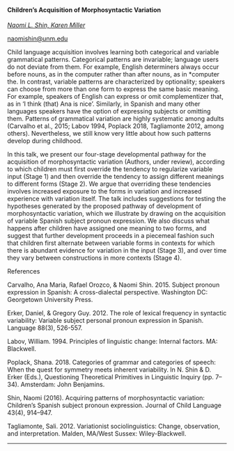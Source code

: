 #### Children’s Acquisition of Morphosyntactic Variation

[*Naomi L. Shin, Karen Miller*](./authors.md)

naomishin@unm.edu

Child language acquisition involves learning both categorical and variable grammatical patterns. Categorical patterns are invariable; language users do not deviate from them. For example, English determiners always occur before nouns, as in the computer rather than after nouns, as in *computer the. In contrast, variable patterns are characterized by optionality; speakers can choose from more than one form to express the same basic meaning. For example, speakers of English can express or omit complementizer that, as in ‘I think (that) Ana is nice’. Similarly, in Spanish and many other languages speakers have the option of expressing subjects or omitting them. Patterns of grammatical variation are highly systematic among adults (Carvalho et al., 2015; Labov 1994, Poplack 2018, Tagliamonte 2012, among others). Nevertheless, we still know very little about how such patterns develop during childhood. 



In this talk, we present our four-stage developmental pathway for the acquisition of morphosyntactic variation (Authors, under review), according to which children must first override the tendency to regularize variable input (Stage 1) and then override the tendency to assign different meanings to different forms (Stage 2). We argue that overriding these tendencies involves increased exposure to the forms in variation and increased experience with variation itself. The talk includes suggestions for testing the hypotheses generated by the proposed pathway of development of morphosyntactic variation, which we illustrate by drawing on the acquisition of variable Spanish subject pronoun expression. We also discuss what happens after children have assigned one meaning to two forms, and suggest that further development proceeds in a piecemeal fashion such that children first alternate between variable forms in contexts for which there is abundant evidence for variation in the input (Stage 3), and over time they vary between constructions in more contexts (Stage 4).



References

Carvalho, Ana Maria, Rafael Orozco, & Naomi Shin. 2015. Subject pronoun expression in Spanish: A cross-dialectal perspective. Washington DC: Georgetown University Press.



Erker, Daniel, & Gregory Guy. 2012. The role of lexical frequency in syntactic variability: Variable subject personal pronoun expression in Spanish. Language 88(3), 526-557.



Labov, William. 1994. Principles of linguistic change: Internal factors. MA: Blackwell.



Poplack, Shana. 2018. Categories of grammar and categories of speech: When the quest for symmetry meets inherent variability. In N. Shin & D. Erker (Eds.), Questioning Theoretical Primitives in Linguistic Inquiry (pp. 7–34). Amsterdam: John Benjamins.



Shin, Naomi (2016). Acquiring patterns of morphosyntactic variation: Children’s Spanish subject pronoun expression. Journal of Child Language 43(4), 914–947.



Tagliamonte, Sali. 2012. Variationist sociolinguistics: Change, observation, and interpretation. Malden, MA/West Sussex: Wiley-Blackwell.

---


